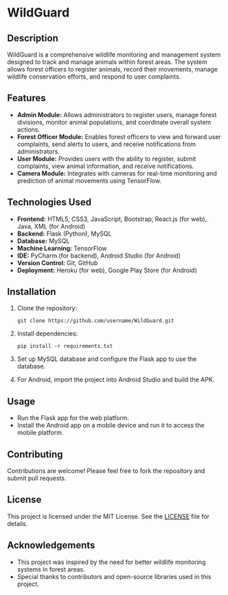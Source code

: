 # WildGuard

## Description

WildGuard is a comprehensive wildlife monitoring and management system designed to track and manage animals within forest areas. The system allows forest officers to register animals, record their movements, manage wildlife conservation efforts, and respond to user complaints.

## Features

- **Admin Module:** Allows administrators to register users, manage forest divisions, monitor animal populations, and coordinate overall system actions.
- **Forest Officer Module:** Enables forest officers to view and forward user complaints, send alerts to users, and receive notifications from administrators.
- **User Module:** Provides users with the ability to register, submit complaints, view animal information, and receive notifications.
- **Camera Module:** Integrates with cameras for real-time monitoring and prediction of animal movements using TensorFlow.

## Technologies Used

- **Frontend:** HTML5, CSS3, JavaScript, Bootstrap, React.js (for web), Java, XML (for Android)
- **Backend:** Flask (Python), MySQL
- **Database:** MySQL
- **Machine Learning:** TensorFlow
- **IDE:** PyCharm (for backend), Android Studio (for Android)
- **Version Control:** Git, GitHub
- **Deployment:** Heroku (for web), Google Play Store (for Android)

## Installation

1. Clone the repository:

    ```
    git clone https://github.com/username/WildGuard.git
    ```

2. Install dependencies:

    ```
    pip install -r requirements.txt
    ```

3. Set up MySQL database and configure the Flask app to use the database.

4. For Android, import the project into Android Studio and build the APK.

## Usage

- Run the Flask app for the web platform.
- Install the Android app on a mobile device and run it to access the mobile platform.

## Contributing

Contributions are welcome! Please feel free to fork the repository and submit pull requests.

## License

This project is licensed under the MIT License. See the [LICENSE](LICENSE) file for details.

## Acknowledgements

- This project was inspired by the need for better wildlife monitoring systems in forest areas.
- Special thanks to contributors and open-source libraries used in this project.
